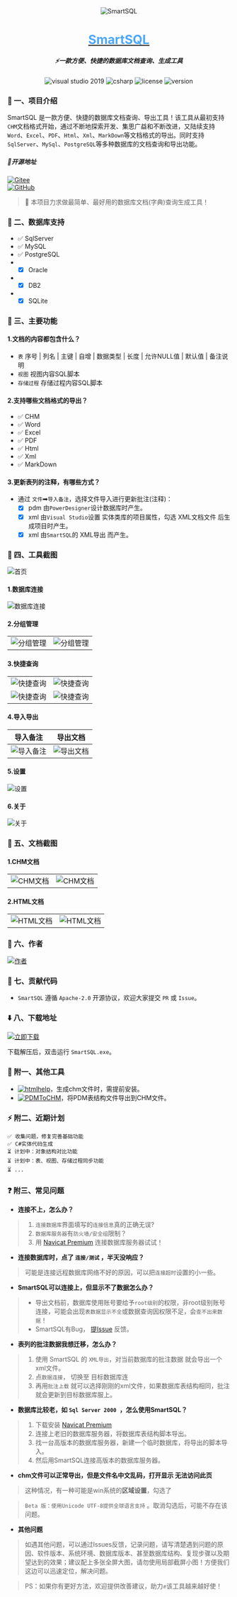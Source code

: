 <div align="center">
   <img alt="SmartSQL" src="https://gitee.com/izhaofu/SmartSQL/raw/master/Img/icon.png">
	<a href="#"><h1 align="center" style="color:#4da7fd"><b>SmartSQL</b></h1></a>
</div>
<div align="center">
<h5 align="center">⚡一款方便、快捷的数据库文档查询、生成工具</h3>
</div>

<p align="center">
<img alt="visual studio 2019" src="https://img.shields.io/badge/Visual Studio-2019-blue.svg">
<img alt="csharp" src="https://img.shields.io/badge/language-csharp-brightgreen.svg">
<img alt="license" src="https://img.shields.io/badge/license-Apache-blue.svg">
<img alt="version" src="https://img.shields.io/badge/version-1.0.3.0-green">

</p>

### 🚩 一、项目介绍

SmartSQL 是一款方便、快捷的数据库文档查询、导出工具！该工具从最初支持`CHM`文档格式开始，通过不断地探索开发、集思广益和不断改进，又陆续支持`Word`、`Excel`、`PDF`、`Html`、`Xml`、`MarkDown`等文档格式的导出。同时支持`SqlServer`、`MySql`、`PostgreSQL`等多种数据库的文档查询和导出功能。

##### 🏅开源地址
[![Gitee](https://img.shields.io/badge/Gitee-https%3A%2F%2Fgitee.com%2Fizhaofu%2FSmartSQL-green)](https://gitee.com/izhaofu/SmartSQL)  <br/>
[![GitHub](https://img.shields.io/badge/GitHub-https%3A%2F%2Fgithub.com%2FTeslaFly01%2FSmartSqlT-green)](https://github.com/TeslaFly01/SmartSqlT)

> 🚀 本项目力求做最简单、最好用的数据库文档(字典)查询生成工具！

### 🥝 二、数据库支持
- ✅ SqlServer
- ✅ MySQL
- ✅ PostgreSQL
- - [x] Oracle
- - [x] DB2
- - [x] SQLite

### 📖 三、主要功能 

#### 1.文档的内容都包含什么？
- `表` 序号 | 列名 | 主键 | 自增 | 数据类型 | 长度 | 允许NULL值 | 默认值 | 备注说明
- `视图` 视图内容SQL脚本
- `存储过程` 存储过程内容SQL脚本

#### 2.支持哪些文档格式的导出？
- ✅ CHM
- ✅ Word
- ✅ Excel
- ✅ PDF
- ✅ Html
- ✅ Xml
- ✅ MarkDown
#### 3.更新表列的注释，有哪些方式？
- 通过 `文件`➡`导入备注`，选择文件导入进行更新批注(注释)：
    - 	[x] pdm 由`PowerDesigner`设计数据库时产生。
    - 	[x] xml 由`Visual Studio`设置 实体类库的项目属性，勾选  XML文档文件 后生成项目时产生。
    - 	[x] xml 由`SmartSQL`的 XML导出 而产生。

### 🎉 四、工具截图

![首页](https://gitee.com/izhaofu/SmartSQL/raw/master/Img/Top.png)

#### 1.数据库连接

![数据库连接](https://gitee.com/izhaofu/SmartSQL/raw/master/Img/Connect.png)

#### 2.分组管理
|||
|--|--|
| ![分组管理](https://gitee.com/izhaofu/SmartSQL/raw/master/Img/Group.png) | ![分组管理](https://gitee.com/izhaofu/SmartSQL/raw/master/Img/GroupObject.png) |

#### 3.快捷查询
|||
|--|--|
| ![快捷查询](https://gitee.com/izhaofu/SmartSQL/raw/master/Img/Objects.png) | ![快捷查询](https://gitee.com/izhaofu/SmartSQL/raw/master/Img/View.png) |
| ![快捷查询](https://gitee.com/izhaofu/SmartSQL/raw/master/Img/Pro.png) | ![快捷查询](https://gitee.com/izhaofu/SmartSQL/raw/master/Img/Column.png) |

#### 4.导入导出

|导入备注|导出文档
|:--:|:--:|
| ![导入备注](https://gitee.com/izhaofu/SmartSQL/raw/master/Img/Import.png) | ![导出文档](https://gitee.com/izhaofu/SmartSQL/raw/master/Img/Export.png) |

#### 5.设置
![设置](https://gitee.com/izhaofu/SmartSQL/raw/master/Img/Setting.png)

#### 6.关于
![关于](https://gitee.com/izhaofu/SmartSQL/raw/master/Img/About.png)


### 🎉 五、文档截图

#### 1.CHM文档
|||
|--|--|
|![CHM文档](https://gitee.com/izhaofu/SmartSQL/raw/master/Img/docImg/chm.png)|![CHM文档](https://gitee.com/izhaofu/SmartSQL/raw/master/Img/docImg/chmd.png)|

#### 2.HTML文档
|||
|--|--|
|![HTML文档](https://gitee.com/izhaofu/SmartSQL/raw/master/Img/docImg/html.png)|![HTML文档](https://gitee.com/izhaofu/SmartSQL/raw/master/Img/docImg/htmlt.png)|

### 💪 六、作者

  [![作者](https://img.shields.io/badge/%E4%BD%9C%E8%80%85-MicLuo-green)](https://gitee.com/izhaofu)

### 🍻 七、贡献代码

- `SmartSQL` 遵循 `Apache-2.0` 开源协议，欢迎大家提交 `PR` 或 `Issue`。

### ⬇️ 八、下载地址

[![立即下载](https://img.shields.io/badge/%E7%AB%8B%E5%8D%B3%E4%B8%8B%E8%BD%BD----green)](https://gitee.com/izhaofu/SmartSQL/releases) 

下载解压后，双击运行 `SmartSQL.exe`。

### 🍄 附一、其他工具
- [![htmlhelp](https://img.shields.io/badge/CHM%E6%8F%92%E4%BB%B6-htmlhelp-green)](https://gitee.com/izhaofu/SmartSQL/attach_files/1124266/download)，生成chm文件时，需提前安装。
- [![PDMToCHM](https://img.shields.io/badge/CHM%E6%8F%92%E4%BB%B6-PDMToCHM-green)](https://gitee.com/izhaofu/SmartSQL/attach_files/1124266/download)，将PDM表结构文件导出到CHM文件。

### ⚡ 附二、近期计划

	✅ 收集问题，修复完善基础功能
	✅ C#实体代码生成
	⏳ 计划中：对象结构对比功能
	⏳ 计划中：表、视图、存储过程同步功能
	⏳ ...

### ❓ 附三、常见问题
- **连接不上，怎么办？**
	
>	1. `连接数据库`界面填写的`连接信息`真的正确无误?
>	2. `数据库服务器`有`防火墙/安全组`限制？
>	3. 用 [Navicat Premium](https://gitee.com/dotnetchina/DBCHM/attach_files) 连接数据库服务器试试！
	
- **连接数据库时，点了 `连接/测试` ，半天没响应？**
	
>	可能是连接远程数据库网络不好的原因，可以把`连接超时`设置的小一些。
	
- **SmartSQL可以连接上，但显示不了数据怎么办？**
>	- 导出文档前，数据库使用账号要给予`root级别`的权限，非root级别账号连接，可能会出现`表数据显示不全`或数据查询因权限不足，会`查不出来数据`！
>	- SmartSQL有Bug， [提Issue](https://gitee.com/izhaofu/SmartSQL/issues/new) 反馈。
	
- **表列的批注数据我想迁移，怎么办？**
>	1. 使用 SmartSQL 的 `XML导出`，对当前数据库的批注数据 就会导出一个xml文件。
>	2. 点`数据连接`， 切换至 目标数据库连
>	3. 再用`批注上载` 就可以选择刚刚的xml文件，如果数据库表结构相同，批注就会更新到目标数据库服上。
	
- **数据库比较老，如  `Sql Server 2000 `，怎么使用SmartSQL？**
>	1. 下载安装 [Navicat Premium](https://gitee.com/dotnetchina/DBCHM/attach_files)
>	2. 连接上老旧的数据库服务器，将数据库表结构脚本导出。
>	3. 找一台高版本的数据库服务器，新建一个临时数据库，将导出的脚本导入。
>	4. 然后用SmartSQL连接高版本的数据库服务器。
	
- **chm文件可以正常导出，但是文件名中文乱码，打开显示 无法访问此页**
	
> 	这种情况，有一种可能是win系统的**区域设置**，勾选了

>  `Beta 版：使用Unicode UTF-8提供全球语言支持` 。取消勾选后，可能不存在该问题。
	
- **其他问题**
	
>	如遇其他问题，可以通过Issues反馈，记录问题，请写清楚遇到问题的原因、软件版本、系统环境、数据库版本、甚至数据库结构、复现步骤以及期望达到的效果；建议配上多张全屏大图，请勿使用局部截屏小图！方便我们这边可以迅速定位，解决问题。

> PS：如果你有更好方法，欢迎提供改善建议，助力✊该工具越来越好使！